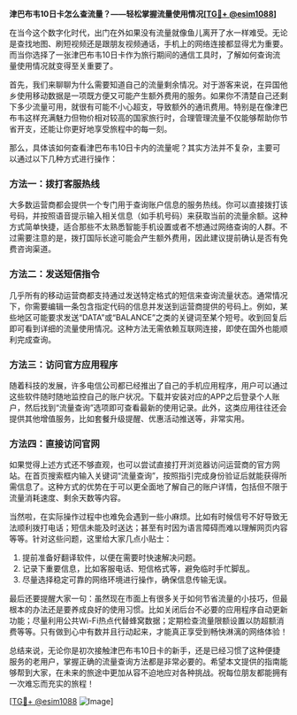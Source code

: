 **津巴布韦10日卡怎么查流量？——轻松掌握流量使用情况[[TG💪+ @esim1088](https://t.me/s/esim1088)]**

在当今这个数字化时代，出门在外如果没有流量就像鱼儿离开了水一样难受。无论是查找地图、刷短视频还是跟朋友视频通话，手机上的网络连接都显得尤为重要。而当你选择了一张津巴布韦10日卡作为旅行期间的通信工具时，了解如何查询流量使用情况就变得至关重要了。

首先，我们来聊聊为什么需要知道自己的流量剩余情况。对于游客来说，在异国他乡使用移动数据是一项既方便又可能产生额外费用的服务。如果你不清楚自己还剩下多少流量可用，就很有可能不小心超支，导致额外的通讯费用。特别是在像津巴布韦这样充满魅力但物价相对较高的国家旅行时，合理管理流量不仅能够帮助你节省开支，还能让你更好地享受旅程中的每一刻。

那么，具体该如何查看津巴布韦10日卡内的流量呢？其实方法并不复杂，主要可以通过以下几种方式进行操作：

### 方法一：拨打客服热线

大多数运营商都会提供一个专门用于查询账户信息的服务热线。你可以直接拨打该号码，并按照语音提示输入相关信息（如手机号码）来获取当前的流量余额。这种方式简单快捷，适合那些不太熟悉智能手机设置或者不想通过网络查询的人群。不过需要注意的是，拨打国际长途可能会产生额外费用，因此建议提前确认是否有免费咨询渠道。

### 方法二：发送短信指令

几乎所有的移动运营商都支持通过发送特定格式的短信来查询流量状态。通常情况下，你需要编辑一条包含指定代码的信息并发送到运营商提供的号码上。例如，某些地区可能要求发送“DATA”或“BALANCE”之类的关键词至某个短号。收到回复后即可看到详细的流量使用情况。这种方法无需依赖互联网连接，即使在国外也能顺利完成查询。

### 方法三：访问官方应用程序

随着科技的发展，许多电信公司都已经推出了自己的手机应用程序，用户可以通过这些软件随时随地监控自己的账户状况。下载并安装对应的APP之后登录个人账户，然后找到“流量查询”选项即可查看最新的使用记录。此外，这类应用往往还会提供其他增值服务，比如套餐升级提醒、优惠活动推送等，非常实用。

### 方法四：直接访问官网

如果觉得上述方式还不够直观，也可以尝试直接打开浏览器访问运营商的官方网站。在首页搜索框内输入关键词“流量查询”，按照指引完成身份验证后就能获得所需信息了。这种方式的优势在于可以更全面地了解自己的账户详情，包括但不限于流量消耗速度、剩余天数等内容。

当然啦，在实际操作过程中也难免会遇到一些小麻烦。比如有时候信号不好导致无法顺利拨打电话；短信未能及时送达；甚至有时因为语言障碍而难以理解网页内容等等。针对这些问题，这里给大家几点小贴士：

1. 提前准备好翻译软件，以便在需要时快速解决问题。
2. 记录下重要信息，比如客服电话、短信格式等，避免临时手忙脚乱。
3. 尽量选择稳定可靠的网络环境进行操作，确保信息传输无误。

最后还要提醒大家一句：虽然现在市面上有很多关于如何节省流量的小技巧，但最根本的办法还是要养成良好的使用习惯。比如关闭后台不必要的应用程序自动更新功能；尽量利用公共Wi-Fi热点代替蜂窝数据；定期检查流量限额设置以防超额消费等等。只有做到心中有数并且行动起来，才能真正享受到畅快淋漓的网络体验！

总结来说，无论你是初次接触津巴布韦10日卡的新手，还是已经习惯了这种便捷服务的老用户，掌握正确的流量查询方法都是非常必要的。希望本文提供的指南能够帮到大家，在未来的旅途中更加从容不迫地应对各种挑战。祝每位朋友都能拥有一次难忘而充实的旅程！

[[TG💪+ @esim1088](https://t.me/s/esim1088) ![Image](https://i.postimg.cc/4NQfJmqS/Snipaste-2025-05-13-00-14-12.png)]